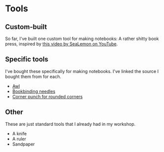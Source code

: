 # Tools

## Custom-built

So far, I've built one custom tool for making notebooks: A rather shitty book press, inspired by [this video by SeaLemon on YouTube](https://www.youtube.com/watch?v=nTeg8MH0PtI).


## Specific tools

I've bought these specifically for making notebooks. I've linked the source I bought them from for each.

- [Awl](https://www.modulor.de/en/awl-l-125-mm-incl-point.html)
- [Bookbinding needles](https://www.modulor.de/en/bookbinding-needle-l-62-mm-o-1-2-mm.html)
- [Corner punch for rounded corners](https://www.modulor.de/en/corner-punch-for-roundeed-corners-radius-ca-10-mm.html)


## Other

These are just standard tools that I already had in my workshop.

- A knife
- A ruler
- Sandpaper
